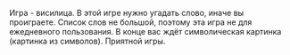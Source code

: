 Игра - висилица. В этой игре нужно угадать слово, иначе вы проиграете. Список слов не большой, поэтому эта игра не для ежедневного пользования. В конце вас ждёт символическая картинка (картинка из символов). Приятной игры.

